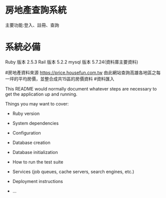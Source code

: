 # 房地產查詢系統
主要功能:登入、註冊、查詢
# 系統必備

Ruby 版本 2.5.3
Rail 版本 5.2.2
mysql 版本 5.7.24(資料庫主要資料)

#房地產資料來源
https://price.housefun.com.tw
由此網站查詢高雄各地區之每一坪的平均房價，並整合成共15區的房價資料
#資料匯入

This README would normally document whatever steps are necessary to get the
application up and running.

Things you may want to cover:

* Ruby version

* System dependencies

* Configuration

* Database creation

* Database initialization

* How to run the test suite

* Services (job queues, cache servers, search engines, etc.)

* Deployment instructions

* ...
